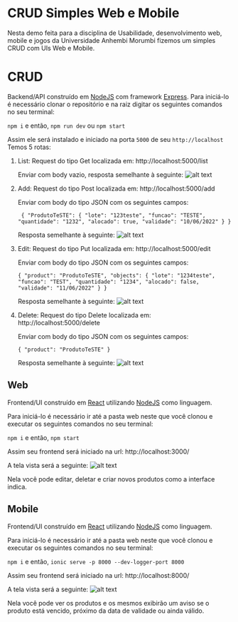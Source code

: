 # CRUD Simples Web e Mobile

Nesta demo feita para a disciplina de Usabilidade, desenvolvimento web, mobile e jogos da Universidade Anhembi Morumbi fizemos um simples CRUD com UIs Web e Mobile.

# CRUD

Backend/API construído em [NodeJS](https://nodejs.org/en/) com framework [Express](https://expressjs.com/pt-br/).
Para iniciá-lo é necessário clonar o repositório e na raiz digitar os seguintes comandos no seu terminal:

`npm i` e então,
`npm run dev` ou `npm start`

Assim ele será instalado e iniciado na porta `5000` de seu `http://localhost`
Temos 5 rotas:

1.  List:
    Request do tipo Get localizada em: http://localhost:5000/list

    Enviar com body vazio, resposta semelhante à seguinte:
    ![alt text](./README-images/get.png)

2.  Add:
    Request do tipo Post localizada em: http://localhost:5000/add

    Enviar com body do tipo JSON com os seguintes campos:

    ` { "ProdutoTeSTE": { "lote": "123teste", "funcao": "TESTE", "quantidade": "1232", "alocado": true, "validade": "10/06/2022" } }`

    Resposta semelhante à seguinte:
    ![alt text](./README-images/add.png)

3.  Edit:
    Request do tipo Put localizada em: http://localhost:5000/edit

    Enviar com body do tipo JSON com os seguintes campos:

    `{ "product": "ProdutoTeSTE", "objects": { "lote": "1234teste", "funcao": "TEST", "quantidade": "1234", "alocado": false, "validade": "11/06/2022" } }`

    Resposta semelhante à seguinte:
    ![alt text](./README-images/put.png)

4.  Delete:
    Request do tipo Delete localizada em: http://localhost:5000/delete

    Enviar com body do tipo JSON com os seguintes campos:

    `{ "product": "ProdutoTeSTE" }`

    Resposta semelhante à seguinte:
    ![alt text](./README-images/delete.png)

## Web

Frontend/UI construído em [React](https://pt-br.reactjs.org/) utilizando [NodeJS](https://nodejs.org/en/) como linguagem.

Para iniciá-lo é necessário ir até a pasta web neste que você clonou e executar os seguintes comandos no seu terminal:

`npm i` e então,
`npm start`

Assim seu frontend será iniciado na url: http://localhost:3000/

A tela vista será a seguinte:
![alt text](./README-images/web.png)

Nela você pode editar, deletar e criar novos produtos como a interface indica.

## Mobile

Frontend/UI construído em [React](https://pt-br.reactjs.org/) utilizando [NodeJS](https://nodejs.org/en/) como linguagem.

Para iniciá-lo é necessário ir até a pasta web neste que você clonou e executar os seguintes comandos no seu terminal:

`npm i` e então,
`ionic serve -p 8000 --dev-logger-port 8000`

Assim seu frontend será iniciado na url: http://localhost:8000/

A tela vista será a seguinte:
![alt text](./README-images/mobile.png)

Nela você pode ver os produtos e os mesmos exibirão um aviso se o produto está vencido, próximo da data de validade ou ainda válido.
